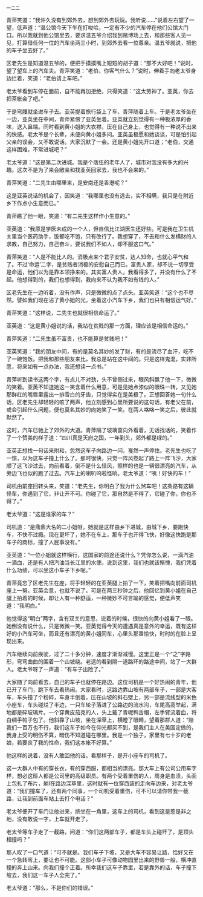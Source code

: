    一二二 

   青萍笑道：“我许久没有到郊外去，想到郊外去玩玩。我听说……”说着左右望了一望，低声道：“温公馆今天下午在打唆哈，一定有不少的汽车停在他们公馆大门口。所以我就到他公馆里去，要求温五爷介绍我到赌博场上去，和那些客人见一见，打算借任何一位的汽车坐两三小时，到郊外去看一位尊亲。温五爷就说，把他的车子坐去好了。”

   区老先生是知道温五爷的，便把手摸摸嘴上短短的胡子道：“那不大好吧！”说时，望了望车上的汽车夫。青萍笑道：“老伯，你客气什么？”说时，伸着手向老太爷身边拦着，笑道：“老伯请上车吧。”

   老太爷看到车停在面前，自不能再加拒绝，只得笑道：“这太劳神了。亚英，你去把茶帐会了吧。”

   于是弯腰就坐进车子去。亚英提着旅行袋上了车，青萍随着上车。于是老太爷坐在一边，亚英坐在中间，青萍紧傍了亚英坐着。亚英就立刻觉得有一种极浓厚的香味，送入鼻端。同时看到黄小姐的大衣襟，压在自己身上，也觉得有一种说不出来的快感。老太爷是个长辈，未便向黄小姐多问。亚英虽极愿和她谈谈，可是怕引起父亲的误会，又不敢说话。大家沉默了一会。还是黄小姐先开口道；“老伯，交通这样困难，不常进城吧？”

   老太爷道：“这是第二次进城。我是个落伍的老年人了，城市对我没有多大的兴趣。这次不是为了来会敝亲和找亚英回家去，我也不会来的。”

   青萍笑道：“二先生由哪里来，是安南还是香港呢？”

   这是亚英说话的机会了，因笑道：“我哪里也没有远去，实不相瞒，我只是在附近乡下作点小生意而已。”

   青萍瞧了他一眼，笑道：“有二先生这样作小生意的。”

   亚英道：“我原是学医未成的一个人，但自信比江湖医生还好些。可是我在卫生机关里当个医药助手，饭都吃不饱，只有改行了。我想穿了，不去和什么发横财的人求教，自己努力，自己奋斗，要说我们不如人，却不服这口气。”

   青萍笑道：“人是不能比人的。消极点来个君子安贫，达人知命，也就心平气和了。不过‘命运’二字，是贫贱者消极的安慰自己而已。富贵人家，却不说一切享受是命运，他们以为是靠本领挣来的。其实富人贵人，我看得多了，并没有什么了不起。他想得到的，我们也想得到，我向来不认为我不如有钱的人。”

   区老先生在一边听着，没有作声，只是微微的点了点头。亚英笑道：“这个也不尽然。譬如我们现在沾了黄小姐的光，坐着这小汽车下乡，我们也只有相信运气好。”

   青萍笑道：“这样说，二先生也就很相信命运了。”

   亚英道：“这是黄小姐说的话，我站在贫贱的那一方面，理应该是相信命运的。”

   青萍笑道：“二先生虽不富贵，也不能算是贫贱吧！”

   亚英笑道：“我的朋友中间，有的是莫名其妙的发了财，有的是流尽了血汗，吃不了一碗饱饭。把我和那些朋友来比，我总是站在这中间的。只是这样鬼混，实非所愿，将来如有一点办法，我还想读一点书。”

   青萍听到读书这两个字，有点儿不对劲，头不曾侧过来，眼风斜飘了他一下，微微的笑着。亚英不知道她这一笑含着什么用意，可是见她点漆似的眼珠一转，又见她那鲜红的嘴唇里露出一排雪白的牙齿，只觉得实在是美极了。正想回答她一句什么话，区老先生却轻轻的咳了两声，他立刻感到心里所要说的这句话，有老父在前，或会引起什么问题，便也莫名其妙的向她笑了一笑。在两人咯咯一笑之后，彼此就默然了。

   这时，汽车已驰上了郊外的大道。青萍隔了玻璃窗向外看着，无话找话的，笑着作了一个赞美的样子道：“四川真是天府之国，一年到头，郊外都是绿的。”

   亚英正想找一句话来附和，忽然这车子向路边一闪，戛然一声停住。老先生也吃了一惊，以为这车子撞上什么了。那时很快，只觉一阵风卷起了路上一阵飞沙，大家顺了这飞沙过去，向前看着，倒不是什么怪风，照样的也是一辆很漂亮的汽车，从旁边飞也似的跑了过去。汽车上的喇叭呜啦怪晌。老太爷道：“咦！好快的车！”

   司机由前座回转头来，笑道：“老先生，你明白了我为什么煞车吧！这条路有这辆怪车，你遇到了它，非让开不可。你碰了它，那自然是不得了，它碰了你，你也不得了。”

   老太爷道：“这是谁家的车？”

   司机道：“是鼎鼎大名的二小姐呀。她就是这样由乡下进城，由城下乡，要跑快车，不快不过瘾。现在更坏了，她不在车上，那车子也开得飞快，好像这快跑是那车子的商标，撞了人屁事没有。”

   亚英道：“一位小姐就这样横行，这国家的前途还说什么？凭你怎么说，一滴汽油一滴血，还是有人把汽油当长江里的水使。说到这里，我们也就该惭愧，我们凭着什么功绩，可以坐这小车子下乡呢。”

   青萍竟忘了区老先生在座，将手轻轻的在亚英腿上拍了一下，笑着把嘴向前面司机座上一努。亚英会意，也就不说了。可是在两三秒钟之后，他回忆到黄小姐在自己腿上拍着的时候，却让人有一种舒适，一种微妙不可言喻的感觉，便低声笑道：“我明白。”

   他觉得这“明白”两字，含有双关的意思，说着的时候，很快的向黄小姐看了一眼。她倒没有说什么，只是微微一笑。亚英觉得今天的遭遇真是意外的幸运，既有这样好的小汽车可坐，而且还有漂亮的黄小姐同车，心里头那番愉快，时时的在脸上呈现出来。

   汽车继续向前疾驶，过了二十多分钟，速度才渐渐减慢。这里正是一个“之”字路形，弯弯曲曲的围着一个山坡绕。老远的看到隔一道路环的路途中间，站了一大群人。老太爷呀了一声道：“有车子出险了。”

   大家随了向前看去，自己的车子也就停在路边。这位司机是一个好热闹的青年，他已开了车门，跳下车去看热闹。大家看时，这路边靠山坡有两部车子，一部是大客车，车头撞了个粉碎，车身半倒着，压在山坡的斜石壁上，另一部是流线型的米色小座车，车头碰烂了半边，一只车轮子落进了公路边的流水沟，车尾高高举起，满地都是碎玻璃片。一个穿黄皮茄克的人，头上戴了青呢鸭舌帽，左手臂流着血，将白绸手帕子包了。他斜靠了山坡，坐在深草上，横瞪了眼睛，望着那群人道：“赔我们一百万也不行，我们这车子如今在仰光都买不到，是我们主人在美国定做的，我身上受的明伤不算，暗伤不知道碰在哪里。我是一个独子，家里有七十岁的老娘，若要丧了我的性命，我们这本帐不好算。”

   他这样的说着，没有人敢回他的话。看那样子，是开小座车的司机了。

   这一大群人中有的穿长衣，有的穿西服，都相当的漂亮。那大车上有公司公用车字样，想必这班人都是公司里的高级职员。有两个受着重伤的人，周身是血渍，头面上包扎了布片，躺I在路边深草里，这时就有一位穿西装的走向车边来，对老太爷道：“我们撞车了，还有两个同事，一个司机受着重伤，可不可以请你带我一截路，让我到前面车站上去打个电话？”

   老太爷便开了车门让他进来，挤坐在一角里，这车上的司机，看到这是惹是非之地，没有敢说一字，上车就开走了。

   老太爷等车子走了一截路，问道：“你们这两部车子，都是车头上碰坏了，是顶头相撞吗？”

   那人叹了一口气道：“可不就是。我们车子下坡，又是大车不容易让路，恰好又在一个急转弯上，要让也不可能。这部小车子可像动物园里出来的野兽一般，横冲直撞的奔上山来。向我们撞个正着。所幸我们这车子靠里，若是靠外的话，车子撞下坡去，我们这一车子人全完了。”

   老太爷道：“那么，不是你们的错误。”

